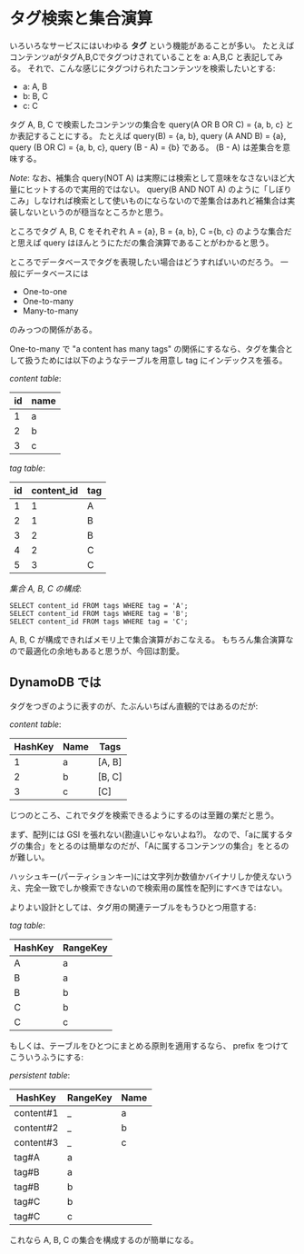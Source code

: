 # タグ検索と集合演算

いろいろなサービスにはいわゆる **タグ** という機能があることが多い。
たとえばコンテンツaがタグA,B,Cでタグつけされていることを a: A,B,C と表記してみる。
それで、こんな感じにタグつけられたコンテンツを検索したいとする:

- a: A, B
- b: B, C
- c: C

タグ A, B, C で検索したコンテンツの集合を query(A OR B OR C) = {a, b, c} とか表記することにする。
たとえば query(B) = {a, b}, query (A AND B) = {a}, query (B OR C) = {a, b, c}, query (B - A) = {b} である。
(B - A) は差集合を意味する。

*Note*: なお、補集合 query(NOT A) は実際には検索として意味をなさないほど大量にヒットするので実用的ではない。
query(B AND NOT A) のように「しぼりこみ」しなければ検索として使いものにならないので差集合はあれど補集合は実装しないというのが穏当なところかと思う。

ところでタグ A, B, C をそれぞれ A = {a}, B = {a, b}, C ={b, c} のような集合だと思えば query はほんとうにただの集合演算であることがわかると思う。

ところでデータベースでタグを表現したい場合はどうすればいいのだろう。
一般にデータベースには

- One-to-one
- One-to-many
- Many-to-many

のみっつの関係がある。

One-to-many で "a content has many tags" の関係にするなら、タグを集合として扱うためには以下のようなテーブルを用意し
tag にインデックスを張る。

*content table*:

| id | name |
|----|------|
| 1  | a    |
| 2  | b    |
| 3  | c    |

*tag table*:

| id | content_id | tag |
|----|------------|-----|
| 1  | 1          | A   |
| 2  | 1          | B   |
| 3  | 2          | B   |
| 4  | 2          | C   |
| 5  | 3          | C   |

*集合 A, B, C の構成*:

```
SELECT content_id FROM tags WHERE tag = 'A';
SELECT content_id FROM tags WHERE tag = 'B';
SELECT content_id FROM tags WHERE tag = 'C';
```

A, B, C が構成できればメモリ上で集合演算がおこなえる。
もちろん集合演算なので最適化の余地もあると思うが、今回は割愛。

## DynamoDB では

タグをつぎのように表すのが、たぶんいちばん直観的ではあるのだが:

*content table*:

| HashKey | Name | Tags   |
|---------|------|--------|
| 1       | a    | [A, B] |
| 2       | b    | [B, C] |
| 3       | c    | [C]    |

じつのところ、これでタグを検索できるようにするのは至難の業だと思う。

まず、配列には GSI を張れない(勘違いじゃないよね?)。
なので、「aに属するタグの集合」をとるのは簡単なのだが、「Aに属するコンテンツの集合」をとるのが難しい。

ハッシュキー(パーティションキー)には文字列か数値かバイナリしか使えないうえ、完全一致でしか検索できないので検索用の属性を配列にすべきではない。

よりよい設計としては、タグ用の関連テーブルをもうひとつ用意する:

*tag table*:

| HashKey | RangeKey |
|---------|----------|
| A       | a        |
| B       | a        |
| B       | b        |
| C       | b        |
| C       | c        |

もしくは、テーブルをひとつにまとめる原則を適用するなら、 prefix をつけてこういうふうにする:

*persistent table*: 

| HashKey   | RangeKey | Name |
|-----------|----------|------|
| content#1 | _        | a    |
| content#2 | _        | b    |
| content#3 | _        | c    |
| tag#A     | a        |      |
| tag#B     | a        |      |
| tag#B     | b        |      |
| tag#C     | b        |      |
| tag#C     | c        |      |

これなら A, B, C の集合を構成するのが簡単になる。
